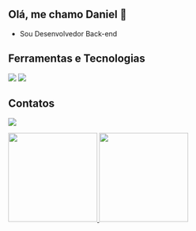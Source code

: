 ## Olá, me chamo Daniel 👋
- Sou Desenvolvedor Back-end

## Ferramentas e Tecnologias
<img src="https://cdn.jsdelivr.net/gh/devicons/devicon@latest/icons/python/python-original.svg" />
<i class="devicon-django-plain"></i>
<link rel="stylesheet" type='text/css' href="https://cdn.jsdelivr.net/gh/devicons/devicon@latest/devicon.min.css" />
<img src="https://cdn.jsdelivr.net/gh/devicons/devicon@latest/icons/git/git-original.svg" />
<i class="devicon-github-original"></i>

## Contatos
<a href="https://www.linkedin.com/in/daniel-vitorc" target="_blank"><img loading="lazy" src="https://img.shields.io/badge/-LinkedIn-%230077B5?style=for-the-badge&logo=linkedin&logoColor=white" target="_blank"></a> 
          
<div>
<a href="https://github.com/danielvitorc">
<img loading="lazy" height="180em" src="https://github-readme-stats.vercel.app/api/top-langs/?username=danielvitorc&layout=compact&langs_count=7&theme=dracula"/>
<img loading="lazy" height="180em" src="https://github-readme-stats.vercel.app/api?username=danielvitorc&show_icons=true&theme=dracula&include_all_commits=true&count_private=true"/>
</div>          
          
          
<!--
**danielvitorc/danielvitorc** is a ✨ _special_ ✨ repository because its `README.md` (this file) appears on your GitHub profile.

Here are some ideas to get you started:

- 🔭 I’m currently working on ...
- 🌱 I’m currently learning ...
- 👯 I’m looking to collaborate on ...
- 🤔 I’m looking for help with ...
- 💬 Ask me about ...
- 📫 How to reach me: ...
- 😄 Pronouns: ...
- ⚡ Fun fact: ...
-->

